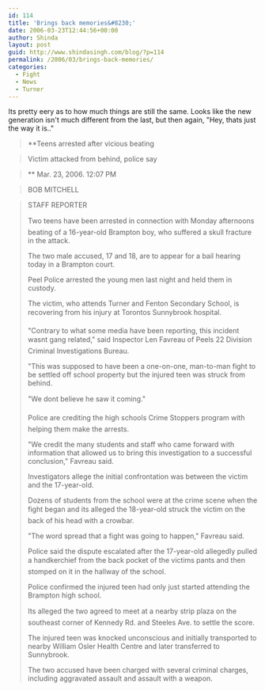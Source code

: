 ```yaml
---
id: 114
title: 'Brings back memories&#8230;'
date: 2006-03-23T12:44:56+00:00
author: Shinda
layout: post
guid: http://www.shindasingh.com/blog/?p=114
permalink: /2006/03/brings-back-memories/
categories:
  - Fight
  - News
  - Turner
---
```

Its pretty eery as to how much things are still the same. Looks like the new generation isn't much different from the last, but then again, "Hey, thats just the way it is.."

> **Teens arrested after vicious beating
  
> Victim attacked from behind, police say
  
>** Mar. 23, 2006. 12:07 PM
  
> BOB MITCHELL
  
> STAFF REPORTER
> 
> Two teens have been arrested in connection with Monday afternoons beating of a 16-year-old Brampton boy, who suffered a skull fracture in the attack.
> 
> The two male accused, 17 and 18, are to appear for a bail hearing today in a Brampton court.
> 
> Peel Police arrested the young men last night and held them in custody.
> 
> The victim, who attends Turner and Fenton Secondary School, is recovering from his injury at Torontos Sunnybrook hospital.
> 
> "Contrary to what some media have been reporting, this incident wasnt gang related," said Inspector Len Favreau of Peels 22 Division Criminal Investigations Bureau.
> 
> "This was supposed to have been a one-on-one, man-to-man fight to be settled off school property but the injured teen was struck from behind.
> 
> "We dont believe he saw it coming."
> 
> Police are crediting the high schools Crime Stoppers program with helping them make the arrests.
> 
> "We credit the many students and staff who came forward with information that allowed us to bring this investigation to a successful conclusion," Favreau said.
> 
> Investigators allege the initial confrontation was between the victim and the 17-year-old.
> 
> Dozens of students from the school were at the crime scene when the fight began and its alleged the 18-year-old struck the victim on the back of his head with a crowbar.
> 
> "The word spread that a fight was going to happen," Favreau said.
> 
> Police said the dispute escalated after the 17-year-old allegedly pulled a handkerchief from the back pocket of the victims pants and then stomped on it in the hallway of the school.
> 
> Police confirmed the injured teen had only just started attending the Brampton high school.
> 
> Its alleged the two agreed to meet at a nearby strip plaza on the southeast corner of Kennedy Rd. and Steeles Ave. to settle the score.
> 
> The injured teen was knocked unconscious and initially transported to nearby William Osler Health Centre and later transferred to Sunnybrook.
> 
> The two accused have been charged with several criminal charges, including aggravated assault and assault with a weapon.